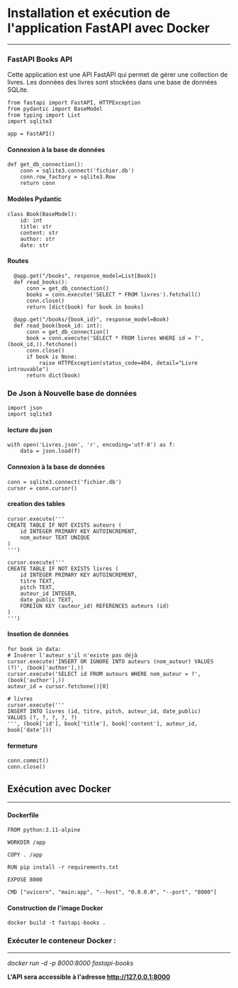 
# Installation et exécution de l'application FastAPI avec Docker
---
### FastAPI Books API

Cette application est une API FastAPI qui permet de gérer une collection de livres. Les données des livres sont stockées dans une base de données SQLite.

    from fastapi import FastAPI, HTTPException
    from pydantic import BaseModel
    from typing import List
    import sqlite3
    
    app = FastAPI()
  
  #### Connexion à la base de données
    def get_db_connection():
        conn = sqlite3.connect('fichier.db')
        conn.row_factory = sqlite3.Row
        return conn
  
  #### Modèles Pydantic
    class Book(BaseModel):
        id: int
        title: str
        content: str
        author: str
        date: str
  
  #### Routes
      @app.get("/books", response_model=List[Book])
      def read_books():
          conn = get_db_connection()
          books = conn.execute('SELECT * FROM livres').fetchall()
          conn.close()
          return [dict(book) for book in books]
      
      @app.get("/books/{book_id}", response_model=Book)
      def read_book(book_id: int):
          conn = get_db_connection()
          book = conn.execute('SELECT * FROM livres WHERE id = ?', (book_id,)).fetchone()
          conn.close()
          if book is None:
              raise HTTPException(status_code=404, detail="Livre introuvable")
          return dict(book)

### De Json à Nouvelle base de données
    import json
    import sqlite3

#### lecture du json
    with open('Livres.json', 'r', encoding='utf-8') as f:
        data = json.load(f)

#### Connexion à la base de données
    conn = sqlite3.connect('fichier.db')
    cursor = conn.cursor()

#### creation des tables
    cursor.execute('''
    CREATE TABLE IF NOT EXISTS auteurs (
        id INTEGER PRIMARY KEY AUTOINCREMENT,
        nom_auteur TEXT UNIQUE
    )
    ''')

    cursor.execute('''
    CREATE TABLE IF NOT EXISTS livres (
        id INTEGER PRIMARY KEY AUTOINCREMENT,
        titre TEXT,
        pitch TEXT,
        auteur_id INTEGER,
        date_public TEXT,
        FOREIGN KEY (auteur_id) REFERENCES auteurs (id)
    )
    ''')

#### Insetion de données

    for book in data:
    # Insérer l'auteur s'il n'existe pas déjà
    cursor.execute('INSERT OR IGNORE INTO auteurs (nom_auteur) VALUES (?)', (book['author'],))
    cursor.execute('SELECT id FROM auteurs WHERE nom_auteur = ?', (book['author'],))
    auteur_id = cursor.fetchone()[0]

    # livres
    cursor.execute('''
    INSERT INTO livres (id, titre, pitch, auteur_id, date_public)
    VALUES (?, ?, ?, ?, ?)
    ''', (book['id'], book['title'], book['content'], auteur_id, book['date']))

#### fermeture
    conn.commit()
    conn.close()

## Exécution avec Docker
---
#### Dockerfile

    FROM python:3.11-alpine
    
    WORKDIR /app
    
    COPY . /app
    
    RUN pip install -r requirements.txt
    
    EXPOSE 8000
    
    CMD ["uvicorn", "main:app", "--host", "0.0.0.0", "--port", "8000"]

#### Construction de l'image Docker
    docker build -t fastapi-books .


### Exécuter le conteneur Docker :
___
*docker run -d -p 8000:8000 fastapi-books*

**L'API sera accessible à l'adresse http://127.0.0.1:8000**
